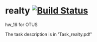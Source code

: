 # realty  [![Build Status](https://travis-ci.org/znseday/realty.svg?branch=master)](https://travis-ci.org/znseday/realty)
hw_16 for OTUS

The task description is in 'Task_realty.pdf'
